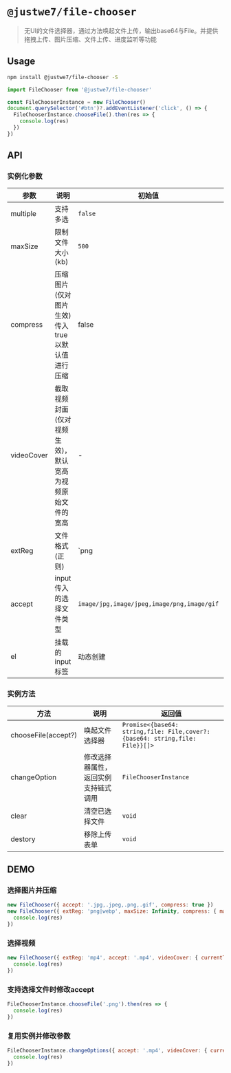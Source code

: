 # `@justwe7/file-chooser`

> 无UI的文件选择器，通过方法唤起文件上传，输出base64与File。并提供拖拽上传、图片压缩、文件上传、进度监听等功能

## Usage
```bash
npm install @justwe7/file-chooser -S
```

```js
import FileChooser from '@justwe7/file-chooser'

const FileChooserInstance = new FileChooser()
document.querySelector('#btn')?.addEventListener('click', () => {
  FileChooserInstance.chooseFile().then(res => {
    console.log(res)
  })
})
```

## API
### 实例化参数
| 参数     | 说明                     | 初始值 | 类型               |
| -------- | ------------------------ | ---- | ------------------ |
| multiple | 支持多选                 | `false` | `boolean`          |
| maxSize  | 限制文件大小(kb)             | `500` | `number`           |
| compress | 压缩图片(仅对图片生效)传入true以默认值进行压缩 | false | `boolean | {maxWidth: 1500, compressQuality: 0.8}` |
| videoCover | 截取视频封面(仅对视频生效)，默认宽高为视频原始文件的宽高 | - | `{ currentTime: 0.5, width?: string, height?: string }` |
| extReg   | 文件格式(正则)                 | `png|jpe?g|webp` | `string`           |
| accept   | input传入的选择文件类型  | `image/jpg,image/jpeg,image/png,image/gif` | `string`           |
| el       | 挂载的input标签          | 动态创建 | `HTMLInputElement` |

### 实例方法
| 方法     | 说明                     | 返回值               |
| -------- | ------------------------  | ------------------ |
| chooseFile(accept?) | 唤起文件选择器                 | `Promise<{base64: string,file: File,cover?: {base64: string,file: File}}[]>`         |
| changeOption | 修改选择器属性，返回实例支持链式调用                 | `FileChooserInstance`         |
| clear | 清空已选择文件                 | `void`         |
| destory | 移除上传表单                 | `void`         |


## DEMO
### 选择图片并压缩
```js
new FileChooser({ accept: '.jpg,.jpeg,.png,.gif', compress: true })
new FileChooser({ extReg: 'png|webp', maxSize: Infinity, compress: { maxWidth: 2048, compressQuality: 0.9 } }).chooseFile('.png').then(res => {
  console.log(res)
})
```
### 选择视频
```js
new FileChooser({ extReg: 'mp4', accept: '.mp4', videoCover: { currentTime: 1, width: '320', height: '240' } }).chooseFile().then(res => {
  console.log(res)
})
```
### 支持选择文件时修改accept
```js
FileChooserInstance.chooseFile('.png').then(res => {
  console.log(res)
})
```
### 复用实例并修改参数
```js
FileChooserInstance.changeOptions({ accept: '.mp4', videoCover: { currentTime: 1, width: '320', height: '240' } }).chooseFile().then(res => {
  console.log(res)
})
```